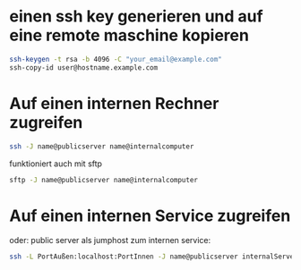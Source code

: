 # einen ssh key generieren und auf eine remote maschine kopieren

```bash
ssh-keygen -t rsa -b 4096 -C "your_email@example.com"
ssh-copy-id user@hostname.example.com
```

# Auf einen internen Rechner zugreifen

```bash
ssh -J name@publicserver name@internalcomputer
```

funktioniert auch mit sftp

```bash
sftp -J name@publicserver name@internalcomputer
```

# Auf einen internen Service zugreifen

oder: public server als jumphost zum internen service:

```bash
ssh -L PortAußen:localhost:PortInnen -J name@publicserver internalServer
```
